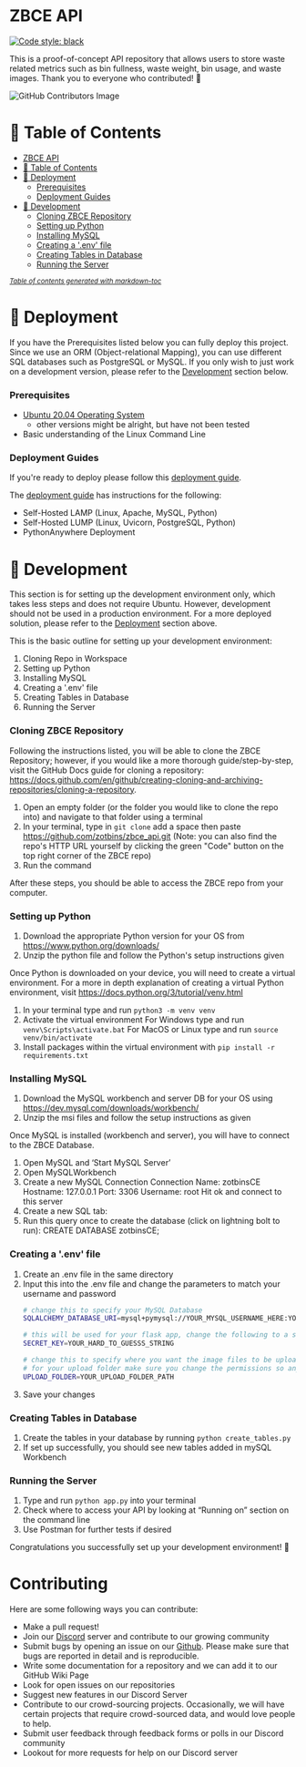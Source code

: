 # ZBCE API

[![Code style: black](https://img.shields.io/badge/code%20style-black-000000.svg)](https://github.com/psf/black)

This is a proof-of-concept API repository that allows users to store waste related metrics such as bin fullness, waste weight, bin usage, and waste images. Thank you to everyone who contributed! 🙌

![GitHub Contributors Image](https://contrib.rocks/image?repo=zotbins/zbce_api)


# 📔 Table of Contents
- [ZBCE API](#zbce-api)
- [📔 Table of Contents](#---table-of-contents)
- [📰 Deployment](#---deployment)
    + [Prerequisites](#prerequisites)
    + [Deployment Guides](#deployment-guides)
- [🔨 Development](#---development)
    + [Cloning ZBCE Repository](#cloning-zbce-repository)
    + [Setting up Python](#setting-up-python)
    + [Installing MySQL](#installing-mysql)
    + [Creating a '.env' file](#creating-a--env--file)
    + [Creating Tables in Database](#creating-tables-in-database)
    + [Running the Server](#running-the-server)

<small><i><a href='http://ecotrust-canada.github.io/markdown-toc/'>Table of contents generated with markdown-toc</a></i></small>

# 📰 Deployment
If you have the Prerequisites listed below you can fully deploy this project. Since we use an ORM (Object-relational Mapping), you can use different SQL databases such as PostgreSQL or MySQL. If you only wish to just work on a development version, please refer to the [Development](#development) section below.

### Prerequisites
- [Ubuntu 20.04 Operating System](https://ubuntu.com/)
    - other versions might be alright, but have not been tested
- Basic understanding of the Linux Command Line

### Deployment Guides

If you're ready to deploy please follow this [deployment guide](https://github.com/zotbins/zbce_api/blob/formatted/guides/deployment_guide.md).

The [deployment guide](https://github.com/zotbins/zbce_api/blob/formatted/guides/deployment_guide.md) has instructions for the following:

- Self-Hosted LAMP (Linux, Apache, MySQL, Python)
- Self-Hosted LUMP (Linux, Uvicorn, PostgreSQL, Python)
- PythonAnywhere Deployment

# 🔨 Development
This section is for setting up the development environment only, which takes less steps and does not require Ubuntu. However, development should not be used in a production environment. For a more deployed solution, please refer to the [Deployment](#deployment) section above.  

This is the basic outline for setting up your development environment:
1. Cloning Repo in Workspace
2. Setting up Python
3. Installing MySQL
4. Creating a '.env' file
5. Creating Tables in Database
6. Running the Server

### Cloning ZBCE Repository
Following the instructions listed, you will be able to clone the ZBCE Repository; however, if you would like a more thorough guide/step-by-step, visit the GitHub Docs guide for cloning a repository: https://docs.github.com/en/github/creating-cloning-and-archiving-repositories/cloning-a-repository.

1. Open an empty folder (or the folder you would like to clone the repo into) and navigate to that folder using a terminal
2. In your terminal, type in `git clone` add a space then paste https://github.com/zotbins/zbce_api.git (Note: you can also find the repo's HTTP URL yourself by clicking the green "Code" button on the top right corner of the ZBCE repo)
3. Run the command

After these steps, you should be able to access the ZBCE repo from your computer.

### Setting up Python
1. Download the appropriate Python version for your OS from https://www.python.org/downloads/
2. Unzip the python file and follow the Python's setup instructions given

Once Python is downloaded on your device, you will need to create a virtual environment. For a more in depth explanation of creating a virtual Python environment, visit https://docs.python.org/3/tutorial/venv.html

1. In your terminal type and run `python3 -m venv venv`
2. Activate the virtual environment
   For Windows type and run `venv\Scripts\activate.bat`
   For MacOS or Linux type and run `source venv/bin/activate`
3. Install packages within the virtual environment with `pip install -r requirements.txt`

### Installing MySQL
1. Download the MySQL workbench and server DB for your OS using https://dev.mysql.com/downloads/workbench/
2. Unzip the msi files and follow the setup instructions as given

Once MySQL is installed (workbench and server), you will have to connect to the ZBCE Database.
1. Open MySQL and ‘Start MySQL Server’
2. Open MySQLWorkbench
3. Create a new MySQL Connection
   Connection Name: zotbinsCE
   Hostname: 127.0.0.1
   Port: 3306
   Username: root
   Hit ok and connect to this server
4. Create a new SQL tab:
5. Run this query once to create the database (click on lightning bolt to run):
   CREATE DATABASE zotbinsCE;

### Creating a '.env' file
1. Create an .env file in the same directory
2. Input this into the .env file and change the parameters to match your username and password
    ```bash
    # change this to specify your MySQL Database
    SQLALCHEMY_DATABASE_URI=mysql+pymysql://YOUR_MYSQL_USERNAME_HERE:YOUR_MYSQL_PASSWORD_HERE@localhost/zotbinsCE

    # this will be used for your flask app, change the following to a secure secret key
    SECRET_KEY=YOUR_HARD_TO_GUESSS_STRING

    # change this to specify where you want the image files to be uploaded to
    # for your upload folder make sure you change the permissions so anyone can modify it using `chmod 777`
    UPLOAD_FOLDER=YOUR_UPLOAD_FOLDER_PATH
    ```
3. Save your changes

### Creating Tables in Database
1. Create the tables in your database by running `python create_tables.py`
2. If set up successfully, you should see new tables added in mySQL Workbench

### Running the Server
1. Type and run `python app.py` into your terminal
2. Check where to access your API by looking at “Running on” section on the command line
3. Use Postman for further tests if desired

Congratulations you successfully set up your development environment! 🥳

# Contributing

Here are some following ways you can contribute:

- Make a pull request!
- Join our [Discord](https://discord.gg/mGKVVpxTPr) server and contribute to our growing community
- Submit bugs by opening an issue on our [Github](https://github.com/zotbins). Please make sure that bugs are reported in detail and is reproducible.
- Write some documentation for a repository and we can add it to our GitHub Wiki Page
- Look for open issues on our repositories
- Suggest new features in our Discord Server
- Contribute to our crowd-sourcing projects. Occasionally, we will have certain projects that require crowd-sourced data, and would love people to help.
- Submit user feedback through feedback forms or polls in our Discord community
- Lookout for more requests for help on our Discord server
